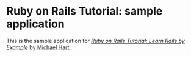 # Ruby on Rails Tutorial: sample application

This is the sample application for [*Ruby on Rails Tutorial: Learn Rails by Example*](http://railstutorial.org) by [Michael Hartl](http://michaelhartl.com/).